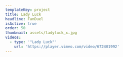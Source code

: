 ```yaml
---
templateKey: project
title: Lady Luck
headline: FanDuel
isActive: true
order: 50
thumbnail: assets/ladyluck_x.jpg
videos:
  - type: '"Lady Luck"'
    url: 'https://player.vimeo.com/video/672401992'
---
```

